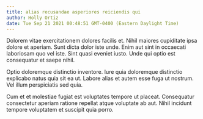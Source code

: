 ```yaml
---
title: alias recusandae asperiores reiciendis qui
author: Holly Ortiz
date: Tue Sep 21 2021 00:48:51 GMT-0400 (Eastern Daylight Time)
---
```

Dolorem vitae exercitationem dolores facilis et. Nihil maiores cupiditate ipsa dolore et aperiam. Sunt dicta dolor iste unde. Enim aut sint in occaecati laboriosam quo vel iste. Sint quasi eveniet iusto. Unde qui optio est consequatur et saepe nihil.

 Optio doloremque distinctio inventore. Iure quia doloremque distinctio explicabo natus quia sit ea ut. Labore alias et autem esse fuga ut nostrum. Vel illum perspiciatis sed quia.

 Cum et et molestiae fugiat est voluptates tempore ut placeat. Consequatur consectetur aperiam ratione repellat atque voluptate ab aut. Nihil incidunt tempore voluptatem et suscipit quia porro.